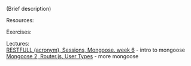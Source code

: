 (Brief description)

Resources:

Exercises:

Lectures:  
	[RESTFULL (acronym), Sessions, Mongoose.  week 6](https://drive.google.com/open?id=1ORzi8DzN0Ez0jRewhGgjtPZFHSSLa3nq17jvi-kJSzw)  - intro to mongoose  
	[Mongoose 2, Router.js, User Types](https://drive.google.com/open?id=1O9TOyJ17mlk2gZlgd0OBVvUS6duoDehokygZKzZWdN8)  - more mongoose  